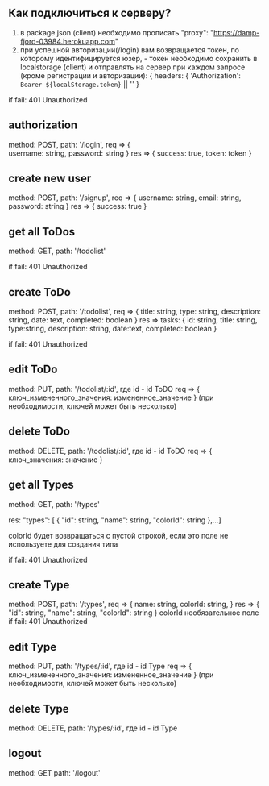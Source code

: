 ## Как подключиться к серверу?
1) в package.json (client) необходимо прописать "proxy": "https://damp-fjord-03984.herokuapp.com"
2) при успешной авторизации(/login) вам возвращается токен, по которому идентифицируется юзер, - токен необходимо сохранить в localstorage (client) и отправлять на сервер при каждом запросе (кроме регистрации и авторизации):
{ headers: { 'Authorization': `Bearer ${localStorage.token}` || '' }

if fail: 401 Unauthorized
 
## authorization
method: POST,
path: '/login',
req => {    
    username: string,
    password: string
}
res => { 
    success: true,
    token: token
}

## create new user
method: POST,
path: '/signup',
req => {
    username: string,
    email: string,
    password: string
}
res => { 
    success: true
}

## get all ToDos
method: GET,
path: '/todolist'

if fail: 401 Unauthorized

## create ToDo
method: POST,
path: '/todolist',
req => {
    title: string, 
    type: string, 
    description: string, 
    date: text, 
    completed: boolean
}
res => tasks: {
    id: string, 
    title: string, 
    type:string, 
    description: string, 
    date:text, 
    completed: boolean
}

if fail: 401 Unauthorized
 
## edit ToDo
method: PUT,
path: '/todolist/:id',
где id - id ToDO
req => {
    ключ_измененного_значения: измененное_значение
}
(при необходимости, ключей может быть несколько)

## delete ToDo
method: DELETE,
path: '/todolist/:id',
где id - id ToDO
req => {
    ключ_значения: значение
}

## get all Types
method: GET,
path: '/types'

res: "types": [ {
            "id": string,
            "name": string,
            "colorId": string
             },...]
           
colorId будет возвращаться с пустой строкой, если это поле не используете для создания типа

if fail: 401 Unauthorized

## create Type
method: POST,
path: '/types',
req => {
   name: string, 
   colorId: string, 
}
res => {
           "id": string,
           "name": string,
           "colorId": string
       }
colorId необязательное поле
if fail: 401 Unauthorized
 
## edit Type
method: PUT,
path: '/types/:id',
где id - id Type
req => {
    ключ_измененного_значения: измененное_значение
}
(при необходимости, ключей может быть несколько)

## delete Type
method: DELETE,
path: '/types/:id',
где id - id Type

## logout
method: GET
path: '/logout'
